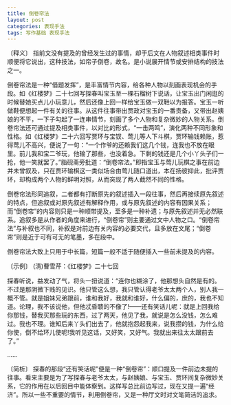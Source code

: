 ```yaml
---
title: 倒卷帘法
layout: post
categories: 表现手法
tags: 写作基础 表现手法
---
```


〔释义〕 指前文没有提及的曾经发生过的事情，却于后文在人物叙述相类事件时顺便将它说出，这种技法，如帘子倒卷，故名。是小说展开情节或安排结构的技法之一。

倒卷帘法是一种“借题发挥”，是丰富情节内容，给各种人物以刻画表现机会的手段。如《红楼梦》二十七回写探春叫宝玉至一棵石榴树下说话，让宝玉出门闲逛的时候替她买点儿小玩意儿，然后还像上回一样给宝玉做一双鞋以为报答。宝玉一听做鞋便想起一件有关的往事。从这件往事带出贾政对宝玉的一番责备，又带出赵姨娘的不平，一下子勾起了一连串情节，刻画了多个人物和复杂微妙的人物关系。倒卷帘法还可通过提及相类事件，以对比的形式，“一击两鸣”，演化两种不同形象和性格。如《红楼梦》二十六回写贾环与宝钗、莺儿等人下斗棋，贾环输钱赖账，惹得莺儿不高兴，便说了一句：“一个作爷的还赖我们这几个钱，连我也不放在眼里。前儿我和宝二爷玩，他输了那些，也没着急。下剩的钱还是几个小丫头子们一抢，他一笑就罢了。”脂砚斋旁批道：“倒卷帘法。”即指宝玉与莺儿玩棋之事在前边并未曾叙及，只在贾环输棋这一类似场合由莺儿随口道出，本在扬彼抑此，批评贾环，却构成两个人物的鲜明对照，从而突现了两人截然不同的性格。

倒卷帘法形同追叙，二者都有打断原先的叙述插入一段往事，然后再接续原先叙述的特点，但追叙或对原先叙述有解释作用，或与原先叙述的内容有因果关系；而“倒卷帘”的内容则只是一种顺带提及，至多是一种补遗；与原先叙述并无必然联系。追叙多是从作者的角度来进行，“倒卷帘”则主要通过文中人物之口。“倒卷帘法”与补叙也不同，补叙是对前边有关内容的必要交代，且多放在文尾；“倒卷帘”则是近于可有可无的笔墨，多在段中。

倒卷帘法大致上只用于中长篇，短篇一般不适于随便插入一些前未提及的内容。

〔示例〕 (清)曹雪芹：《红楼梦》二十七回

探春听说，益发动了气，将头一扭说道：“连你也糊涂了，他那想头自然是有的。不过是那阴微下贱的见识。他只管这么想，我只管认得老爷太太两个人，别人我一概不管。就是姐妹兄弟跟前，谁和我好，我就和谁好，什么偏的，庶的，我也不知道。论理，我不该说他，但他忒昏聩的不像了!——还有笑话儿呢：就是上回我给你那钱，替我买那些玩的东西，过了两天，他见了我，就说是怎么没钱，怎么难过。我也不理。谁知后来丫头们出去了，他就抱怨起我来，说我攒的钱，为什么给你使，倒不给环儿使呢!我听见这话，又好笑，又好气。我就出来往太太跟前去了。”

……

〔简析〕 探春的那段“还有笑话呢”便是一种“倒卷帘”：顺口提及一件前边未提的往事。看来主要是为了写探春与老爷太太，与赵姨娘、与宝玉、贾环间复杂微妙关系，它的作用在以后回目中能体察到。这样写总比前边写过，现在又提一遍“经济”。所以一些不重要的情节，利用倒卷帘，又是一种厅文时对文笔简洁的追求。 